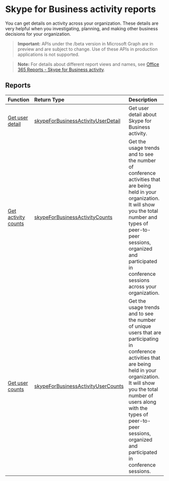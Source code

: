 # Skype for Business activity reports

You can get details on activity across your organization. These details are very helpful when you investigating, planning, and making other business decisions for your organization.

> **Important:** APIs under the /beta version in Microsoft Graph are in preview and are subject to change. Use of these APIs in production applications is not supported.

> **Note:** For details about different report views and names, see [Office 365 Reports - Skype for Business activity](https://support.office.com/client/Skype-for-Business-Online-activity-8cbe2eb2-1194-4fd7-b1ee-9f9287c82424).

## Reports

| Function                                 | Return Type                              | Description                              |
| :--------------------------------------- | :--------------------------------------- | :--------------------------------------- |
| [Get user detail](../api/reportroot_skypeforbusinessactivityuserdetail.md) | [skypeForBusinessActivityUserDetail](../api/reportroot_skypeforbusinessactivityuserdetail.md#response) | Get user detail about Skype for Business activity. |
| [Get activity counts](../api/reportroot_skypeforbusinessactivitycounts.md) | [skypeForBusinessActivityCounts](../api/reportroot_skypeforbusinessactivitycounts.md#response) | Get the usage trends and to see the number of conference activities that are being held in your organization. It will show you the total number and types of peer-to-peer sessions, organized and participated in conference sessions across your organization. |
| [Get user counts](../api/reportroot_skypeforbusinessactivityusercounts.md) | [skypeForBusinessActivityUserCounts](../api/reportroot_skypeforbusinessactivityusercounts.md#response) | Get the usage trends and to see the number of unique users that are participating in conference activities that are being held in your organization. It will show you the total number of users along with the types of peer-to-peer sessions, organized and participated in conference sessions. |
